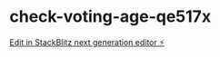 # check-voting-age-qe517x

[Edit in StackBlitz next generation editor ⚡️](https://stackblitz.com/~/github.com/smartinez254/check-voting-age-qe517x)